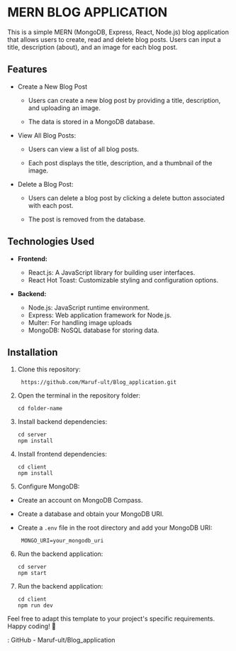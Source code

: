 # MERN BLOG APPLICATION

This is a simple MERN (MongoDB, Express, React, Node.js) blog application that allows users to create, read and delete blog posts. Users can input a title, description (about), and an image for each blog post.



## Features

 - Create a New Blog Post
  
     -  Users can create a new blog post by providing a title, description, and uploading an image.

    - The data is stored in a MongoDB database.

- View All Blog Posts:
   
   - Users can view a list of all blog posts.

   - Each post displays the title, description, and a thumbnail of the image.

- Delete a Blog Post:

   - Users can delete a blog post by clicking a delete button associated with each post.

  - The post is removed from the database.




## Technologies Used

- **Frontend:**
 
  - React.js: A JavaScript library for building user interfaces.
  - React Hot Toast: Customizable styling and configuration options.

  
- **Backend:**
  - Node.js: JavaScript runtime environment.
  - Express: Web application framework for Node.js.
  - Multer: For handling image uploads
  - MongoDB: NoSQL database for storing data.


## Installation

1. Clone this repository:

   ```
    https://github.com/Maruf-ult/Blog_application.git
     ```

3. Open the terminal in the repository folder:
 
   ```
   cd folder-name
    ```

5. Install backend dependencies:

   ```
   cd server
   npm install
    ```

7. Install frontend dependencies:
   
   ```
   cd client
   npm install
     ```

9. Configure MongoDB:
- Create an account on MongoDB Compass.
- Create a database and obtain your MongoDB URI.
- Create a `.env` file in the root directory and add your MongoDB URI:

  ```  MONGO_URI=your_mongodb_uri  ```

6. Run the backend application:
   
   ```
   cd server
   npm start
   ```

6. Run the backend application:
   
   ```
   cd client
   npm run dev
   ```   


Feel free to adapt this template to your project's specific requirements. Happy coding! 🚀

: GitHub - Maruf-ult/Blog_application
